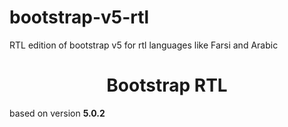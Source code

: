 # bootstrap-v5-rtl
RTL edition of bootstrap v5 for rtl languages like Farsi and Arabic
<br />
<h1 class="text-center" style="text-align:center">Bootstrap RTL</h1>
based on version <b>5.0.2</b>

